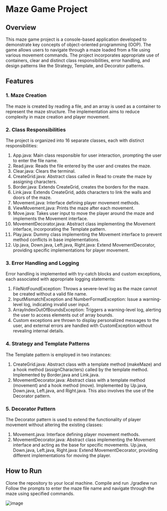 # Maze Game Project 

## Overview
This maze game project is a console-based application developed to demonstrate key concepts of object-oriented programming (OOP). The game allows users to navigate through a maze loaded from a file using various movement commands. The project incorporates appropriate use of containers, clear and distinct class responsibilities, error handling, and design patterns like the Strategy, Template, and Decorator patterns.

## Features

### 1. Maze Creation
The maze is created by reading a file, and an array is used as a container to represent the maze structure. The implementation aims to reduce complexity in maze creation and player movement.

### 2. Class Responsibilities
The project is organized into 16 separate classes, each with distinct responsibilities:
1. App.java: Main class responsible for user interaction, prompting the user to enter the file name.
2. Read.java: Reads the file entered by the user and creates the maze.
3. Clear.java: Clears the terminal.
4. CreateGrid.java: Abstract class called in Read to create the maze by assigning characters.
5. Border.java: Extends CreateGrid, creates the borders for the maze.
6. Link.java: Extends CreateGrid, adds characters to link the walls and doors of the maze.
7. Movement.java: Interface defining player movement methods.
8. ViewMovement.java: Prints the maze after each movement.
9. Move.java: Takes user input to move the player around the maze and implements the Movement interface.
10. MovementDecorator.java: Abstract class implementing the Movement interface, incorporating the Template pattern.
11. Play.java: Dummy class implementing the Movement interface to prevent method conflicts in base implementations.
12. Up.java, Down.java, Left.java, Right.java: Extend MovementDecorator, providing specific implementations for player movement.
    
### 3. Error Handling and Logging
Error handling is implemented with try-catch blocks and custom exceptions, each associated with appropriate logging statements:

1. FileNotFoundException: Throws a severe-level log as the maze cannot be created without a valid file name.
2. InputMismatchException and NumberFormatException: Issue a warning-level log, indicating invalid user input.
3. ArrayIndexOutOfBoundsException: Triggers a warning-level log, alerting the user to access elements out of array bounds.
4. Custom exceptions are thrown to display personalized messages to the user, and external errors are handled with CustomException without revealing internal details.

### 4. Strategy and Template Patterns
The Template pattern is employed in two instances:

1. CreateGrid.java: Abstract class with a template method (makeMaze) and a hook method (assignCharacters) called by the template method. Implemented by Border.java and Link.java.
2. MovementDecorator.java: Abstract class with a template method (movement) and a hook method (move). Implemented by Up.java, Down.java, Left.java, and Right.java. This also involves the use of the Decorator pattern.
   
### 5. Decorator Pattern
The Decorator pattern is used to extend the functionality of player movement without altering the existing classes:
1. Movement.java: Interface defining player movement methods.
2. MovementDecorator.java: Abstract class implementing the Movement interface and acting as the base for specific movements.
Up.java, Down.java, Left.java, Right.java: Extend MovementDecorator, providing different implementations for moving the player.

## How to Run
Clone the repository to your local machine.
Compile and run ./gradlew run 
Follow the prompts to enter the maze file name and navigate through the maze using specified commands.


![image](https://github.com/NethmiSilva/Maze-Game/assets/91644460/2ff90b0e-ebf1-4a4b-9677-4dec01b14f9f)

